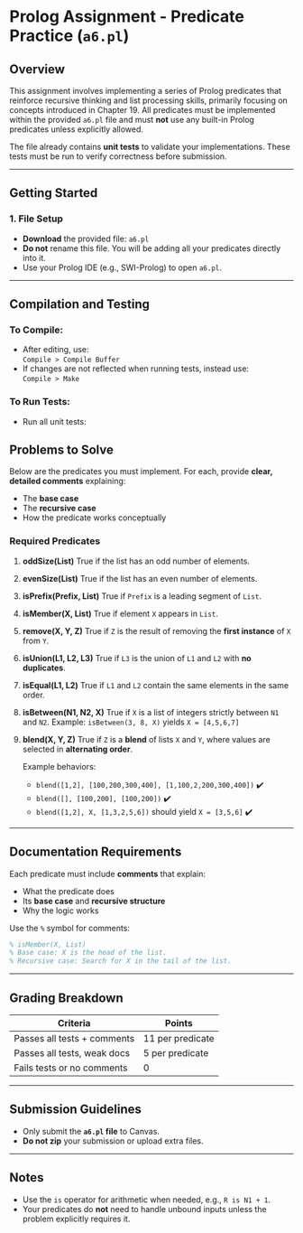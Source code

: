 # Prolog Assignment - Predicate Practice (`a6.pl`)

## Overview

This assignment involves implementing a series of Prolog predicates that reinforce recursive thinking and list processing skills, primarily focusing on concepts introduced in Chapter 19. All predicates must be implemented within the provided `a6.pl` file and must **not** use any built-in Prolog predicates unless explicitly allowed.

The file already contains **unit tests** to validate your implementations. These tests must be run to verify correctness before submission.

---

## Getting Started

### 1. File Setup

- **Download** the provided file: `a6.pl`
- **Do not** rename this file. You will be adding all your predicates directly into it.
- Use your Prolog IDE (e.g., SWI-Prolog) to open `a6.pl`.

---

## Compilation and Testing

### To Compile:

- After editing, use:  
  `Compile > Compile Buffer`
- If changes are not reflected when running tests, instead use:  
  `Compile > Make`

### To Run Tests:

- Run all unit tests:  

## Problems to Solve

Below are the predicates you must implement. For each, provide **clear, detailed comments** explaining:

* The **base case**
* The **recursive case**
* How the predicate works conceptually

### Required Predicates

1. **oddSize(List)**
   True if the list has an odd number of elements.

2. **evenSize(List)**
   True if the list has an even number of elements.

3. **isPrefix(Prefix, List)**
   True if `Prefix` is a leading segment of `List`.

4. **isMember(X, List)**
   True if element `X` appears in `List`.

5. **remove(X, Y, Z)**
   True if `Z` is the result of removing the **first instance** of `X` from `Y`.

6. **isUnion(L1, L2, L3)**
   True if `L3` is the union of `L1` and `L2` with **no duplicates**.

7. **isEqual(L1, L2)**
   True if `L1` and `L2` contain the same elements in the same order.

8. **isBetween(N1, N2, X)**
   True if `X` is a list of integers strictly between `N1` and `N2`.
   Example: `isBetween(3, 8, X)` yields `X = [4,5,6,7]`

9. **blend(X, Y, Z)**
   True if `Z` is a **blend** of lists `X` and `Y`, where values are selected in **alternating order**.

   Example behaviors:

   * `blend([1,2], [100,200,300,400], [1,100,2,200,300,400])` ✔️
   * `blend([], [100,200], [100,200])` ✔️
   * `blend([1,2], X, [1,3,2,5,6])` should yield `X = [3,5,6]` ✔️

---

## Documentation Requirements

Each predicate must include **comments** that explain:

* What the predicate does
* Its **base case** and **recursive structure**
* Why the logic works

Use the `%` symbol for comments:

```prolog
% isMember(X, List)
% Base case: X is the head of the list.
% Recursive case: Search for X in the tail of the list.
```

---

## Grading Breakdown

| Criteria                    | Points           |
| --------------------------- | ---------------- |
| Passes all tests + comments | 11 per predicate |
| Passes all tests, weak docs | 5 per predicate  |
| Fails tests or no comments  | 0                |

---

## Submission Guidelines

* Only submit the **`a6.pl` file** to Canvas.
* **Do not zip** your submission or upload extra files.

---

## Notes

* Use the `is` operator for arithmetic when needed, e.g., `R is N1 + 1`.
* Your predicates do **not** need to handle unbound inputs unless the problem explicitly requires it.
